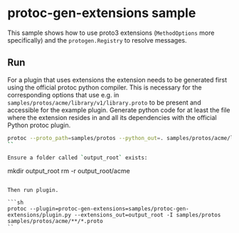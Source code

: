 # protoc-gen-extensions sample

This sample shows how to use proto3 extensions (`MethodOptions` more specifically) and the `protogen.Registry` to resolve messages.

## Run

For a plugin that uses extensions the extension needs to be generated first using the official protoc python compiler.
This is necessary for the corresponding options that use e.g. in `samples/protos/acme/library/v1/library.proto` to be present and accessible for the example plugin.
Generate python code for at least the file where the extension resides in and all its dependencies with the official Python protoc plugin.

```sh
protoc --proto_path=samples/protos --python_out=. samples/protos/acme/longrunning/operations.proto samples/protos/acme/protobuf/any.proto
`` 

Ensure a folder called `output_root` exists:

```
mkdir output_root
rm -r output_root/acme
```

Then run plugin.

```sh
protoc --plugin=protoc-gen-extensions=samples/protoc-gen-extensions/plugin.py --extensions_out=output_root -I samples/protos samples/protos/acme/**/*.proto
`` 

